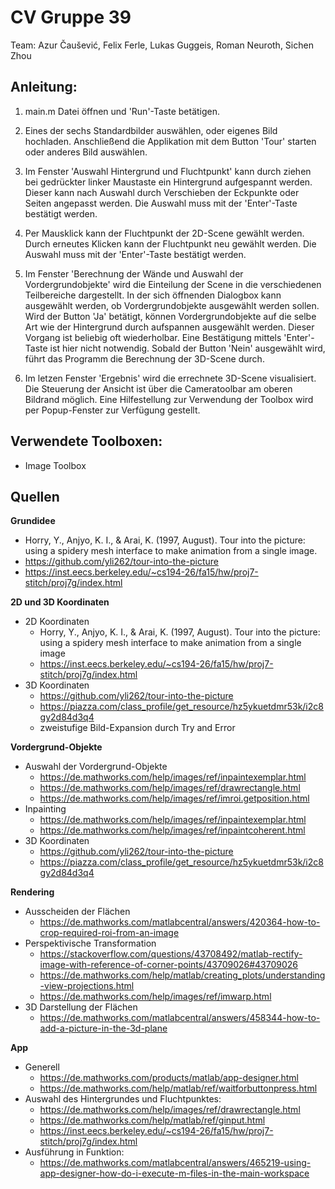 # CV Gruppe 39
Team: Azur Čaušević, Felix Ferle, Lukas Guggeis, Roman Neuroth, Sichen Zhou

## Anleitung:
1. main.m Datei öffnen und 'Run'-Taste betätigen.

2. Eines der sechs Standardbilder auswählen, oder eigenes Bild hochladen. Anschließend die Applikation mit dem Button 'Tour' starten oder anderes Bild auswählen.

3. Im Fenster 'Auswahl Hintergrund und Fluchtpunkt' kann durch ziehen bei gedrückter linker Maustaste ein Hintergrund aufgespannt werden. Dieser kann nach Auswahl durch Verschieben der Eckpunkte oder Seiten angepasst werden. Die Auswahl muss mit der 'Enter'-Taste bestätigt werden.

4. Per Mausklick kann der Fluchtpunkt der 2D-Scene gewählt werden. Durch erneutes Klicken kann der Fluchtpunkt neu gewählt werden. Die Auswahl muss mit der 'Enter'-Taste bestätigt werden.

5. Im Fenster 'Berechnung der Wände und Auswahl der Vordergrundobjekte' wird die Einteilung der Scene in die verschiedenen Teilbereiche dargestellt. In der sich öffnenden Dialogbox kann ausgewählt werden, ob Vordergrundobjekte ausgewählt werden sollen. Wird der Button 'Ja' betätigt, können Vordergrundobjekte auf die selbe Art wie der Hintergrund durch aufspannen ausgewählt werden. Dieser Vorgang ist beliebig oft wiederholbar. Eine Bestätigung mittels 'Enter'-Taste ist hier nicht notwendig.
Sobald der Button 'Nein' ausgewählt wird, führt das Programm die Berechnung der 3D-Scene durch.

6. Im letzen Fenster 'Ergebnis' wird die errechnete 3D-Scene visualisiert. Die Steuerung der Ansicht ist über die Cameratoolbar am oberen Bildrand möglich. Eine Hilfestellung zur Verwendung der Toolbox wird per Popup-Fenster zur Verfügung gestellt.
	
## Verwendete Toolboxen:
- Image Toolbox

## Quellen
**Grundidee**
- Horry, Y., Anjyo, K. I., & Arai, K. (1997, August). Tour into the picture: using a spidery mesh interface to make animation from a single image.
- https://github.com/yli262/tour-into-the-picture
- https://inst.eecs.berkeley.edu/~cs194-26/fa15/hw/proj7-stitch/proj7g/index.html

**2D und 3D Koordinaten**
- 2D Koordinaten
    - Horry, Y., Anjyo, K. I., & Arai, K. (1997, August). Tour into the picture: using a spidery mesh interface to make animation from a single image
    - https://inst.eecs.berkeley.edu/~cs194-26/fa15/hw/proj7-stitch/proj7g/index.html
- 3D Koordinaten
    - https://github.com/yli262/tour-into-the-picture
    - https://piazza.com/class_profile/get_resource/hz5ykuetdmr53k/i2c8gy2d84d3q4
    - zweistufige Bild-Expansion durch Try and Error 

**Vordergrund-Objekte**
- Auswahl der Vordergrund-Objekte
    - https://de.mathworks.com/help/images/ref/inpaintexemplar.html
    - https://de.mathworks.com/help/images/ref/drawrectangle.html
    - https://de.mathworks.com/help/images/ref/imroi.getposition.html
- Inpainting
    - https://de.mathworks.com/help/images/ref/inpaintexemplar.html
    - https://de.mathworks.com/help/images/ref/inpaintcoherent.html
- 3D Koordinaten
    - https://github.com/yli262/tour-into-the-picture
    - https://piazza.com/class_profile/get_resource/hz5ykuetdmr53k/i2c8gy2d84d3q4

**Rendering**
- Ausscheiden der Flächen
    - https://de.mathworks.com/matlabcentral/answers/420364-how-to-crop-required-roi-from-an-image
- Perspektivische Transformation
    - https://stackoverflow.com/questions/43708492/matlab-rectify-image-with-reference-of-corner-points/43709026#43709026
    - https://de.mathworks.com/help/matlab/creating_plots/understanding-view-projections.html
    - https://de.mathworks.com/help/images/ref/imwarp.html
- 3D Darstellung der Flächen
    - https://de.mathworks.com/matlabcentral/answers/458344-how-to-add-a-picture-in-the-3d-plane

**App**
- Generell
    - https://de.mathworks.com/products/matlab/app-designer.html
    - https://de.mathworks.com/help/matlab/ref/waitforbuttonpress.html
- Auswahl des Hintergrundes und Fluchtpunktes:
    - https://de.mathworks.com/help/images/ref/drawrectangle.html
    - https://de.mathworks.com/help/matlab/ref/ginput.html
    - https://inst.eecs.berkeley.edu/~cs194-26/fa15/hw/proj7-stitch/proj7g/index.html
- Ausführung in Funktion:
    - https://de.mathworks.com/matlabcentral/answers/465219-using-app-designer-how-do-i-execute-m-files-in-the-main-workspace








